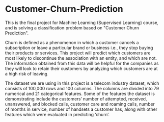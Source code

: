 # Customer-Churn-Prediction
This is the final project for Machine Learning (Supervised Learning) course, and is solving a classification problem based on "Customer Churn Prediction".

Churn is defined as a phenomenon in which a customer cancels a subscription or leave a particular brand or business i.e., they stop buying their products or services. This project will predict which customers are most likely to discontinue the association with an entity, and which are not. The information obtained from this data will be helpful for the companies as they will look to retain their customers by analyzing which customers are at a high risk of leaving.

The dataset we are using in this project is a telecom industry dataset, which consists of 100,000 rows and 100 columns. The columns are divided into 79 numerical and 21 categorical features. Some of the features the dataset is demonstrating include the customers’ number of attempted, received, unanswered, and blocked calls, customer care and roaming calls, number of months in service, number of handsets a customer has, along with other features which were evaluated in predicting ‘churn’.

